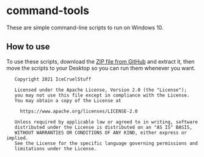 # command-tools
These are simple command-line scripts to run on Windows 10.

## How to use
To use these scripts, download the [ZIP file from GitHub](https://github.com/IceCruelStuff/command-tools/archive/master.zip) and extract it, then move the scripts to your Desktop so you can run them whenever you want.

```
   Copyright 2021 IceCruelStuff

   Licensed under the Apache License, Version 2.0 (the "License");
   you may not use this file except in compliance with the License.
   You may obtain a copy of the License at

     https://www.apache.org/licenses/LICENSE-2.0

   Unless required by applicable law or agreed to in writing, software
   distributed under the License is distributed on an "AS IS" BASIS,
   WITHOUT WARRANTIES OR CONDITIONS OF ANY KIND, either express or implied.
   See the License for the specific language governing permissions and
   limitations under the License.
```
